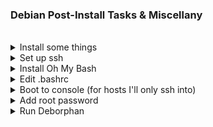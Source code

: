
### Debian Post-Install Tasks & Miscellany
<br>

<details>
  <summary>Install some things</summary>

<br>

```
sudo apt update
sudo apt upgrade
sudo apt -y install curl openssh-server ii git figlet tldr neofetch deborphan aptitude htop
```

<br>
Install Github CLI
<br>
(Paste and run all lines together)
<br><br>

```
type -p curl >/dev/null || (sudo apt update && sudo apt install curl -y)
curl -fsSL https://cli.github.com/packages/githubcli-archive-keyring.gpg | sudo dd of=/usr/share/keyrings/githubcli-archive-keyring.gpg \
&& sudo chmod go+r /usr/share/keyrings/githubcli-archive-keyring.gpg \
&& echo "deb [arch=$(dpkg --print-architecture) signed-by=/usr/share/keyrings/githubcli-archive-keyring.gpg] https://cli.github.com/packages stable main" | sudo tee /etc/apt/sources.list.d/github-cli.list > /dev/null \
&& sudo apt update \
&& sudo apt install gh -y
```

</details>

<details>
  <summary>Set up ssh</summary>

<br>
Enable and start sshd at boot time:
<br>

`sudo systemctl enable ssh.service`

<br>
Confirm sshd is enabled at boot time:
<br>

`sudo systemctl is-enabled ssh.service`

<br>
Check server status:
<br>

`sudo service ssh status`

<br>
Start sshd:
<br>

`sudo systemctl start ssh.service`

<br>
Restart the server:
<br>

`sudo systemctl restart ssh.service`

<br>
Show ip address:
<br>

`ip a | grep "inet "﻿`

</details>

<details>
  <summary>Install Oh My Bash</summary>
<br>

```
bash -c "$(curl -fsSL https://raw.githubusercontent.com/ohmybash/oh-my-bash/master/tools/install.sh)"
```

</details>

<details>
  <summary>Edit .bashrc</summary>
<br>

_If  starting from scratch this was created by oh-my-bash. If the file already existed omb backed it up and replaced it._
<br>

Change the theme to `Zork`

Add the following alias near the bottom:
```
alias update='sudo apt update && sudo apt -o Dpkg::Options::="--force-confdef" dist-upgrade -y && sudo apt autoremove -y && if sudo test -f /var/run/reboot-required; then read -p "A reboot is required to finish installing updates. Press [ENTER] to reboot now, or [CTRL+C] to cancel and reboot later." && sudo reboot; else echo "A reboot is not required. Exiting..."; fi'
```
<br>

Then this, replacing \<TEXT> with whatever you would like FIGlet to display:

```
echo "$(tput bold)$(tput setaf 3)"
figlet <TEXT>
```
<br>

And finally, add `neofetch` at the bottom
<br>

Reload .bashrc:

`source .bashrc`
<br>

</details>

<details>
  <summary>Boot to console (for hosts I'll only ssh into)</summary>

<br>
Backup the configuration file:

`sudo cp -n /etc/default/grub /etc/default/grub.backup`

<br>
Edit the configuration file:

`sudo nano /etc/default/grub`

<br>
Comment out:

`GRUB_CMDLINE_LINUX_DEFAULT="quiet splash"`

<br>
Change GRUB_CMDLINE_LINUX "" to:

`GRUB_CMDLINE_LINUX="text"`

<br>
Uncomment:

`GRUB_TERMINAL="console"`

<br>
Save the file and apply changes:

`sudo update-grub`

<br>
And finally:

`sudo systemctl set-default multi-user.target`

</details>

<details>
  <summary>Add root password</summary>
<br>

Switch to root and add a password:

`sudo -i`

`passwd`

<br>
To switch to the root shell

 `su -`

</details>

<details>
  <summary>Run Deborphan</summary>

<br>
Deborphan finds "orphaned" packages on your system. It determines which packages have no other packages depending on their installation and shows you a list of these packages. It is most useful when finding libraries, but it can be used on packages in all sections.
<br>

<br>
Start out with a dry run:


`deborphan --guess-all`

<br>
Remove unnecessary data packages:

`sudo deborphan --guess-data | xargs sudo aptitude -y purge`

<br>
Delete unnecessary libraries:

`sudo deborphan | xargs sudo apt-get -y remove --purge`

</details>
